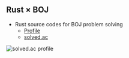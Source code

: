 ## Rust × BOJ

* Rust source codes for BOJ problem solving
  * [Profile](https://www.acmicpc.net/user/blast)
  * [solved.ac](https://solved.ac/profile/blast)

![solved.ac profile](http://mazandi.herokuapp.com/api?handle=blast&theme=dark)
